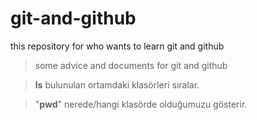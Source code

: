 # git-and-github
this repository for who wants to learn git and github

>some advice and documents for git and github

> **ls** bulunulan ortamdaki klasörleri sıralar. 

> "**pwd**" nerede/hangi klasörde olduğumuzu gösterir. 

